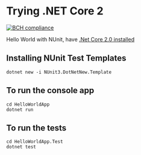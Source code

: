 # Trying .NET Core 2

[![BCH compliance](https://bettercodehub.com/edge/badge/juz501/dotnetHelloWorld?branch=master)](https://bettercodehub.com/)

Hello World with NUnit, have [.Net Core 2.0 installed](https://www.microsoft.com/net/learn/get-started)

## Installing NUnit Test Templates
```
dotnet new -i NUnit3.DotNetNew.Template
```

## To run the console app
```
cd HelloWorldApp
dotnet run
```

## To run the tests
```
cd HelloWorldApp.Test
dotnet test
```
